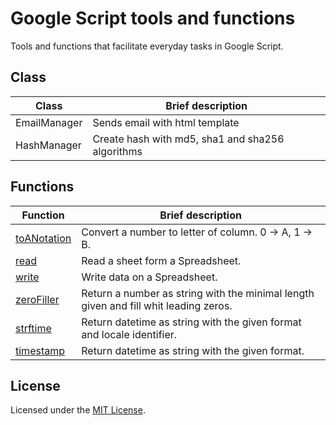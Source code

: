 # Google Script tools and functions

Tools and functions that facilitate everyday tasks in Google Script.

## Class

| Class | Brief description |
| ----- | ----------------- |
| EmailManager | Sends email with html template |
| HashManager  | Create hash with md5, sha1 and sha256 algorithms |

## Functions

| Function | Brief description|
| -------- | ---------------- |
| [toANotation](/ReadWriteSpreadsheet#toanotationnumber) | Convert a number to letter of column. 0 -> A, 1 -> B. |
| [read](/ReadWriteSpreadsheet#readurl-sheetname-startrow-config) | Read a sheet form a Spreadsheet. |
| [write](/ReadWriteSpreadsheet#writeurl-sheetname-data-rowindex) | Write data on a Spreadsheet. |
| [zeroFiller](/strftime#zerofillernum-len) | Return a number as string with the minimal length given and fill whit leading zeros. |
| [strftime](/strftime#strftimeformat-locales-directives) | Return datetime as string with the given format and locale identifier. |
| [timestamp](/strftime#timestampformat-date) | Return datetime as string with the given format. |

## License

Licensed under the [MIT License](https://github.com/hyfi06/SAEtools/blob/master/LICENSE).
